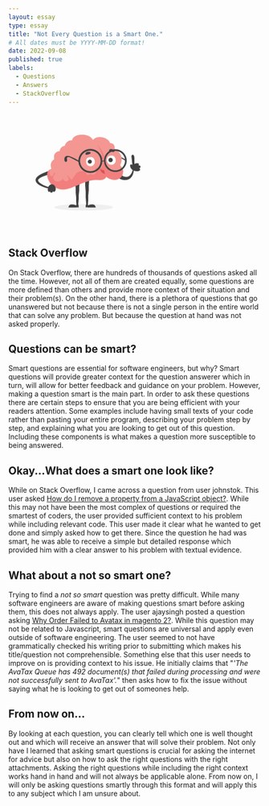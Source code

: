 ```yaml
---
layout: essay
type: essay
title: "Not Every Question is a Smart One."
# All dates must be YYYY-MM-DD format!
date: 2022-09-08
published: true
labels:
  - Questions
  - Answers
  - StackOverflow
---
```


<img width="300px" class="rounded float-start pe-4" src="../img/smart.jpg">

## Stack Overflow

On Stack Overflow, there are hundreds of thousands of questions asked all the time. However, not all of them are created equally, some questions are more defined than others and provide more context of their situation and their problem(s). On the other hand, there is a plethora of questions that go unanswered but not because there is not a single person in the entire world that can solve any problem. But because the question at hand was not asked properly.

## Questions can be smart?

Smart questions are essential for software engineers, but why? Smart questions will provide greater context for the question answerer which in turn, will allow for better feedback and guidance on your problem. However, making a question smart is the main part. In order to ask these questions there are certain steps to ensure that you are being efficient with your readers attention. Some examples include having small texts of your code rather than pasting your entire program, describing your problem step by step, and explaining what you are looking to get out of this question. Including these components is what makes a question more susceptible to being answered.

## Okay...What does a smart one look like?

While on Stack Overflow, I came across a question from user johnstok. This user asked [How do I remove a property from a JavaScript object?](https://stackoverflow.com/questions/208105/how-do-i-remove-a-property-from-a-javascript-object). While this may not have been the most complex of questions or required the smartest of coders, the user provided sufficient context to his problem while including relevant code. This user made it clear what he wanted to get done and simply asked how to get there. Since the question he had was smart, he was able to receive a simple but detailed response which provided him with a clear answer to his problem with textual evidence.

## What about a not so smart one?

Trying to find a *not so smart* question was pretty difficult. While many software engineers are aware of making questions smart before asking them, this does not always apply. The user ajaysingh posted a question asking [Why Order Failed to Avatax in magento 2?](https://stackoverflow.com/questions/70589335/why-order-failed-to-avatax-in-magento-2). While this question may not be related to Javascript, smart questions are universal and apply even outside of software engineering. The user seemed to not have grammatically checked his writing prior to submitting which makes his title/question not comprehensible. Something else that this user needs to improve on is providing context to his issue. He initially claims that "*'The AvaTax Queue has 492 document(s) that failed during processing and were not successfully sent to AvaTax'.*" then asks how to fix the issue without saying what he is looking to get out of someones help. 

## From now on...

By looking at each question, you can clearly tell which one is well thought out and which will receive an answer that will solve their problem. Not only have I learned that asking smart questions is crucial for asking the internet for advice but also on how to ask the right questions with the right attachments. Asking the right questions while including the right context works hand in hand and will not always be applicable alone. From now on, I will only be asking questions smartly through this format and will apply this to any subject which I am unsure about.


